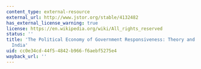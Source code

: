 ```yaml
---
content_type: external-resource
external_url: http://www.jstor.org/stable/4132482
has_external_license_warning: true
license: https://en.wikipedia.org/wiki/All_rights_reserved
status: ''
title: 'The Political Economy of Government Responsiveness: Theory and Evidence from
  India'
uid: cc0e34cd-44f5-4842-b966-f6aebf5275e4
wayback_url: ''
---
```

